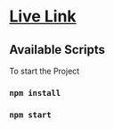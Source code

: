 

<a href="https://coruscating-mandazi-6b462c.netlify.app/home"><h1>Live Link</h1></a>


## Available Scripts

To start the Project

### `npm install`

### `npm start`